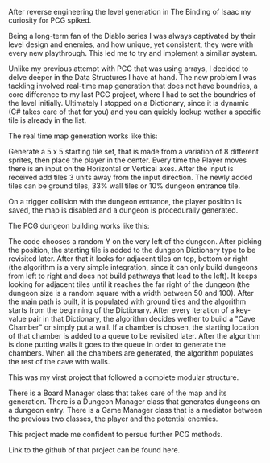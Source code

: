 After reverse engineering the level generation in The Binding of Isaac my curiosity for PCG spiked.


Being a long-term fan of the Diablo series I was always captivated by their level design and enemies, and how unique, yet consistent, they were with every new playthrough. This led me to try and implement a simillar system.


Unlike my previous attempt with PCG that was using arrays, I decided to delve deeper in the Data Structures I have at hand. The new problem I was tackling involved real-time map generation that does not have boundries, a core difference to my last PCG project, where I had to set the boundries of the level initially. Ultimately I stopped on a Dictionary, since  it is dynamic (C# takes care of that for you) and you can quickly lookup wether a specific tile is already in the list.


The real time map generation works like this:

Generate a 5 x 5 starting tile set, that is made from a variation of 8 different sprites, then place the player in the center.
Every time the Player moves there is an input on the Horizontal or Vertical axes. After the input is received add tiles 3 units away from the input direction.
The newly added tiles can be ground tiles, 33% wall tiles or 10% dungeon entrance tile.

On a trigger collision with the dungeon entrance, the player position is saved, the map is disabled and a dungeon is procedurally generated.

The PCG dungeon building works like this:

The code chooses a random Y on the very left of the dungeon.
After picking the position, the starting tile is added to the dungeon Dictionary type to be revisited later.
After that it looks for adjacent tiles on top, bottom or right (the algorithm is a very simple integration, since it can only build dungeons from left to right and does not build pathways that lead to the left).
It keeps looking for adjacent tiles until it reaches the far right of the dungeon  (the dungeon size is a random square with a width between 50 and 100).
After the main path is built, it is populated with ground tiles and the algorithm starts from the beginning of the Dictionary.
After every iteration of a key-value pair in that Dictionary, the algorithm decides wether to build a "Cave Chamber" or simply put a wall. If a chamber is chosen, the starting location of that chamber is added to a queue to be revisited later.
After the algorithm is done putting walls it goes to the queue in order to generate the chambers.
When all the chambers are generated, the algorithm populates the rest of the cave with walls.

This was my virst project that followed a complete modular structure. 

There is a Board Manager class that takes care of the map and its generation.
There is a Dungeon Manager class that generates dungeons on a dungeon entry.
There is a Game Manager class that is a mediator between the previous two classes, the player and the potential enemies.

This project made me confident to persue further PCG methods.

Link to the github of that project can be found here.
